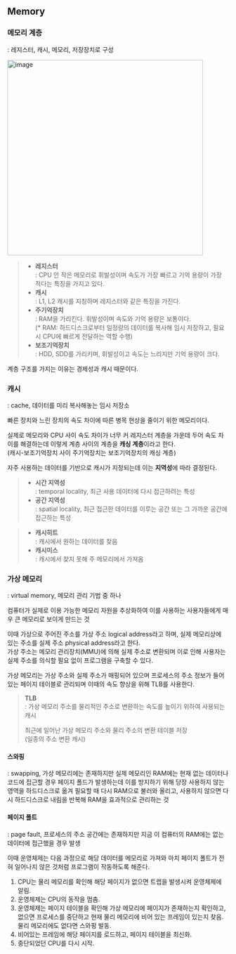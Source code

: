 ## Memory

### 메모리 계층
: 레지스터, 캐시, 메모리, 저장장치로 구성

<img width="445" alt="image" src="https://user-images.githubusercontent.com/57247474/176174445-9d42f669-8d4e-48ce-aaac-7a18e610b0ce.png">

> - **레지스터**  
> : CPU 안 작은 메모리로 휘발성이며 속도가 가장 빠르고 기억 용량이 가장 적다는 특징을 가지고 있다.
> - **캐시**  
> : L1, L2 캐시를 지칭하며 레지스터와 같은 특징을 가진다.
> - **주기억장치**  
> : RAM을 가리킨다. 휘발성이며 속도와 기억 용량은 보통이다.  
> (* RAM: 하드디스크로부터 일정량의 데이터를 복사해 임시 저장하고, 필요시 CPU에 빠르게 전달하는 역할 수행)
> - **보조기억장치**  
> : HDD, SDD를 가리키며, 휘발성이고 속도는 느리지만 기억 용량이 크다.

계층 구조를 가지는 이유는 경제성과 캐시 때문이다.

### 캐시
: cache, 데이터를 미리 복사해놓는 임시 저장소

빠른 장치와 느린 장치의 속도 차이에 따른 병목 현상을 줄이기 위한 메모리이다.

실제로 메모리와 CPU 사이 속도 차이가 너무 커 레지스터 계층을 가운데 두어 속도 차이를 해결하는데 이렇게 계층 사이의 계층을 **캐싱 계층**이라고 한다.  
(캐시-보조기억장치 사이 주기억장치는 보조기억장치의 캐싱 계층)

자주 사용하는 데이터를 기반으로 캐시가 지정되는데 이는 **지역성**에 따라 결정된다.

> - **시간 지역성**  
> : temporal locality, 최근 사용 데이터에 다시 접근하려는 특성
> - **공간 지역성**  
> : spatial locality, 최근 접근한 데이터를 이루는 공간 또는 그 가까운 공간에 접근하는 특성

> - **캐시히트**  
> : 캐시에서 원하는 데이터를 찾음
> - **캐시미스**  
> : 캐시에서 찾지 못해 주 메모리에서 가져옴


### 가상 메모리
: virtual memory, 메모리 관리 기법 중 하나

컴퓨터가 실제로 이용 가능한 메모리 자원을 추상화하여 이를 사용하는 사용자들에게 매우 큰 메모리로 보이게 만드는 것

이때 가상으로 주어진 주소를 가상 주소 logical address라고 하며, 실제 메모리상에 있는 주소를 실제 주소 physical address라고 한다.  
가상 주소는 메모리 관리장치(MMU)에 의해 실제 주소로 변환되며 이로 인해 사용자는 실제 주소를 의식할 필요 없이 프로그램을 구축할 수 있다.  

가상 메모리는 가상 주소와 실제 주소가 매핑되어 있으며 프로세스의 주소 정보가 들어 있는 페이지 테이블로 관리되며 이때의 속도 향상을 위해 TLB를 사용한다.  
> **TLB**  
> : 가상 메모리 주소를 물리적인 주소로 변환하는 속도를 높이기 위하여 사용되는 캐시  
>   
> 최근에 일어난 가상 메모리 주소와 물리 주소의 변환 테이블 저장  
> (일종의 주소 변환 캐시)

#### 스와핑
: swapping, 가상 메모리에는 존재하지만 실제 메모리인 RAM에는 현재 없는 데이터나 코드에 접근할 경우 페이지 폴드가 발생하는데 이를 방지하기 위해 당장 사용하지 않는 영역을 하드디스크로 옮겨 필요할 때 다시 RAM으로 불러와 올리고, 사용하지 않으면 다시 하드디스크로 내림을 반복해 RAM을 효과적으로 관리하는 것

#### 페이지 폴트
: page fault, 프로세스의 주소 공간에는 존재하지만 지금 이 컴퓨터의 RAM에는 없는 데이터에 접근했을 경우 발생  

이때 운영체제는 다음 과정으로 해당 데이터를 메모리로 가져와 마치 페이지 폴트가 전혀 일어나지 않은 것처럼 프로그램이 작동하도록 해준다.  
1. CPU는 물리 메모리를 확인해 해당 페이지가 없으면 트랩을 발생시켜 운영체제에 알림.  
2. 운영체제는 CPU의 동작을 멈춤.  
3. 운영체제는 페이지 테이블을 확인해 가상 메모리에 페이지가 존재하는지 확인하고, 없으면 프로세스를 중단하고 현재 물리 메모리에 비어 있는 프레임이 있는지 찾음. 물리 메모리에도 없다면 스와핑 발동.  
4. 비어있는 프레임에 해당 페이지를 로드하고, 페이지 테이블을 최신화.  
5. 중단되었던 CPU를 다시 시작.
